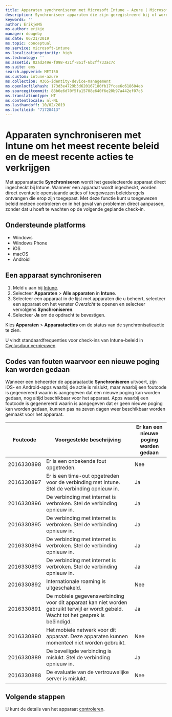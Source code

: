 ```yaml
---
title: Apparaten synchroniseren met Microsoft Intune - Azure | Microsoft Docs
description: Synchroniseer apparaten die zijn geregistreerd bij of worden beheerd met Microsoft Intune om het meest recente beleid en de meest recente acties te verkrijgen. Bevat de stappen voor synchronisatie via Azure Portal en bevat de codes van fouten waarvoor opnieuw een poging kan worden gedaan.
keywords: ''
author: ErikjeMS
ms.author: erikje
manager: dougeby
ms.date: 06/21/2019
ms.topic: conceptual
ms.service: microsoft-intune
ms.localizationpriority: high
ms.technology: ''
ms.assetid: 02ad249e-f098-421f-861f-6b2ff733ac7c
ms.suite: ems
search.appverid: MET150
ms.custom: intune-azure
ms.collection: M365-identity-device-management
ms.openlocfilehash: 173d3e4729b3d620167180fb17fcee6c618604eb
ms.sourcegitcommit: 88b6e6d70f5fa15708e640f6e20b97a442ef07c5
ms.translationtype: HT
ms.contentlocale: nl-NL
ms.lasthandoff: 10/02/2019
ms.locfileid: "71728413"
---
```

# <a name="sync-devices-to-get-the-latest-policies-and-actions-with-intune"></a>Apparaten synchroniseren met Intune om het meest recente beleid en de meest recente acties te verkrijgen


Met apparaatactie **Synchroniseren** wordt het geselecteerde apparaat direct ingecheckt bij Intune. Wanneer een apparaat wordt ingecheckt, worden direct eventuele openstaande acties of toegewezen beleidsregels ontvangen die erop zijn toegepast. Met deze functie kunt u toegewezen beleid meteen controleren en in het geval van problemen direct aanpassen, zonder dat u hoeft te wachten op de volgende geplande check-in.

## <a name="supported-platforms"></a>Ondersteunde platforms

- Windows
- Windows Phone
- iOS
- macOS
- Android

## <a name="sync-a-device"></a>Een apparaat synchroniseren

1. Meld u aan bij [Intune](https://go.microsoft.com/fwlink/?linkid=2090973). 
3. Selecteer **Apparaten** > **Alle apparaten** in **Intune**.
4. Selecteer een apparaat in de lijst met apparaten die u beheert, selecteer een apparaat om het venster *Overzicht* te openen en selecteer vervolgens **Synchroniseren**.
5. Selecteer **Ja** om de opdracht te bevestigen.

Kies **Apparaten** > **Apparaatacties** om de status van de synchronisatieactie te zien.

U vindt standaardfrequenties voor check-ins van Intune-beleid in [Cyclusduur vernieuwen](../configuration/device-profile-troubleshoot.md#how-long-does-it-take-for-devices-to-get-a-policy-profile-or-app-after-they-are-assigned).

## <a name="retryable-error-codes"></a>Codes van fouten waarvoor een nieuwe poging kan worden gedaan

Wanneer een beheerder de apparaatactie **Synchroniseren** uitvoert, zijn iOS- en Android-apps waarbij de actie is mislukt, maar waarbij een foutcode is gegenereerd waarin is aangegeven dat een nieuwe poging kan worden gedaan, nog altijd beschikbaar voor het apparaat. Apps waarbij een foutcode is gegenereerd waarin is aangegeven dat er geen nieuwe poging kan worden gedaan, kunnen pas na zeven dagen weer beschikbaar worden gemaakt voor het apparaat.


| Foutcode  | Voorgestelde beschrijving | Er kan een nieuwe poging worden gedaan |
|---|---|---|
| 2016330898 | Er is een onbekende fout opgetreden. | Nee |
| 2016330897 | Er is een time-out opgetreden voor de verbinding met Intune. Stel de verbinding opnieuw in. | Ja |
| 2016330896 | De verbinding met internet is verbroken. Stel de verbinding opnieuw in. | Ja |
| 2016330895 | De verbinding met internet is verbroken. Stel de verbinding opnieuw in. | Ja |
| 2016330894 | De verbinding met internet is verbroken. Stel de verbinding opnieuw in. | Ja |
| 2016330893 | De verbinding met internet is verbroken. Stel de verbinding opnieuw in. | Ja|
| 2016330892 | Internationale roaming is uitgeschakeld. | Nee|
| 2016330891 | De mobiele gegevensverbinding voor dit apparaat kan niet worden gebruikt terwijl er wordt gebeld. Wacht tot het gesprek is beëindigd. | Ja|
| 2016330890 | Het mobiele netwerk voor dit apparaat. Deze apparaten kunnen momenteel niet worden gebruikt. | Nee|
| 2016330889 | De beveiligde verbinding is mislukt. Stel de verbinding opnieuw in. | Ja|
| 2016330888 | De evaluatie van de vertrouwelijke server is mislukt. | Nee|

## <a name="next-steps"></a>Volgende stappen

U kunt de details van het apparaat [controleren](device-inventory.md).
 
